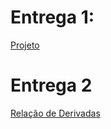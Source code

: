 # Entrega 1:
[Projeto](https://github.com/2025-1-MCC1/Projeto9/tree/c06c348b3ce6afa52d2b76732a9ff9fc16b640bb/Projeto/Assets/Scripts) 

# Entrega 2
[Relação de Derivadas](https://github.com/2025-1-MCC1/Projeto9/blob/main/Documentos/Entrega%202/Cálculo%201/Conectando.Derivadas.e.Limites.ao.Script.ControleMapa.1.pdf)
